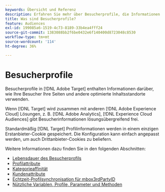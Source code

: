 ```yaml
---
keywords: Übersicht und Referenz
description: Erfahren Sie mehr über Besucherprofile, die Informationen darüber enthalten, wie Besucher Ihre Seiten und andere optimierte Inhaltsspeicherorte verwenden.
title: Was sind Besucherprofile?
feature: Audiences
exl-id: 199085a6-1519-4c73-8189-33b4ea4fff24
source-git-commit: 1383088bb2f6be0432e6f140400d8723048c8530
workflow-type: tm+mt
source-wordcount: '114'
ht-degree: 36%

---
```


# Besucherprofile

Besucherprofile in [!DNL Adobe Target] enthalten Informationen darüber, wie Ihre Besucher Ihre Seiten und andere optimierte Inhaltsstandorte verwenden.

Wenn [!DNL Target] wird zusammen mit anderen [!DNL Adobe Experience Cloud] Lösungen, z. B. [!DNL Adobe Analytics], [!DNL Experience Cloud Audiences] gibt Besucherinformationen lösungsübergreifend frei.

Standardmäßig [!DNL Target] Profilinformationen werden in einem einzigen Erstanbieter-Cookie gespeichert. Die Konfiguration kann einfach angepasst werden, um auch Drittanbieter-Cookies zu beliefern.

Weitere Informationen dazu finden Sie in den folgenden Abschnitten:

- [Lebensdauer des Besucherprofils](visitor-profile-lifetime.md)
- [Profilattribute](profile-parameters.md)
- [Kategorieaffinität](category-affinity.md)
- [Kundenattribute](https://experienceleague.corp.adobe.com/docs/target-dev/developer/implementation/methods/customer-attributes.html)
- [Echtzeit-Profilsynchronisation für mbox3rdPartyID](3rd-party-id.md)
- [Nützliche Variablen, Profile, Parameter und Methoden](variables-profiles-parameters-methods.md)
